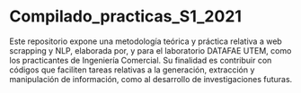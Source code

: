 # Compilado_practicas_S1_2021
Este repositorio expone una metodología teórica y práctica relativa a web scrapping y NLP, elaborada por, y para el laboratorio DATAFAE UTEM, como  los practicantes de Ingeniería Comercial. Su finalidad es contribuir con códigos que faciliten tareas relativas a la generación, extracción y manipulación de información, como al desarrollo de investigaciones futuras.
